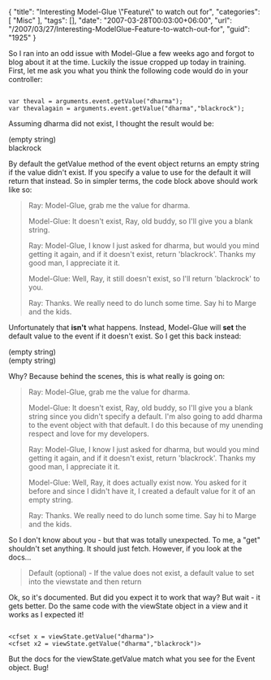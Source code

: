 {
	"title": "Interesting Model-Glue \\\"Feature\\\" to watch out for",
	"categories": [
		"Misc"
	],
	"tags": [],
	"date": "2007-03-28T00:03:00+06:00",
	"url": "/2007/03/27/Interesting-ModelGlue-Feature-to-watch-out-for",
	"guid": "1925"
}

So I ran into an odd issue with Model-Glue a few weeks ago and forgot to blog about it at the time. Luckily the issue cropped up today in training. First, let me ask you what you think the following code would do in your controller:

<code>
var theval = arguments.event.getValue("dharma");
var thevalagain = arguments.event.getValue("dharma","blackrock");
</code>

Assuming dharma did not exist, I thought the result would be: 

(empty string)<br />
blackrock

By default the getValue method of the event object returns an empty string if the value didn't exist. If you specify a value to use for the default it will return that instead. So in simpler terms, the code block above should work like so:

<blockquote>
Ray: Model-Glue, grab me the value for dharma.

Model-Glue: It doesn't exist, Ray, old buddy, so I'll give you a blank string.

Ray: Model-Glue, I know I just asked for dharma, but would you mind getting it again, and if it doesn't exist, return 'blackrock'. Thanks my good man, I appreciate it it.

Model-Glue: Well, Ray, it still doesn't exist, so I'll return 'blackrock' to you.

Ray: Thanks. We really need to do lunch some time. Say hi to Marge and the kids.
</blockquote>

Unfortunately that <b>isn't</b> what happens. Instead, Model-Glue will <b>set</b> the default value to the event if it doesn't exist. So I get this back instead:

(empty string)<br />
(empty string)

Why? Because behind the scenes, this is what really is going on:


<blockquote>
Ray: Model-Glue, grab me the value for dharma.

Model-Glue: It doesn't exist, Ray, old buddy, so I'll give you a blank string since you didn't specify a default. I'm also going to add dharma to the event object with that default. I do this because of my unending respect and love for my developers.

Ray: Model-Glue, I know I just asked for dharma, but would you mind getting it again, and if it doesn't exist, return 'blackrock'. Thanks my good man, I appreciate it it.

Model-Glue: Well, Ray, it does actually exist now. You asked for it before and since I didn't have it, I created a default value for it of an empty string.

Ray: Thanks. We really need to do lunch some time. Say hi to Marge and the kids.
</blockquote>

So I don't know about you - but that was totally unexpected. To me, a "get" shouldn't set anything. It should just fetch. However, if you look at the docs...

<blockquote>
Default (optional) - If the value does not exist, a default value to set into the viewstate and then return
</blockquote>

Ok, so it's documented. But did you expect it to work that way? But wait - it gets better. Do the same code with the viewState object in a view and it works as I expected it!

<code>
&lt;cfset x = viewState.getValue("dharma")&gt;
&lt;cfset x2 = viewState.getValue("dharma","blackrock")&gt;
</code>

But the docs for the viewState.getValue match what you see for the Event object. Bug!